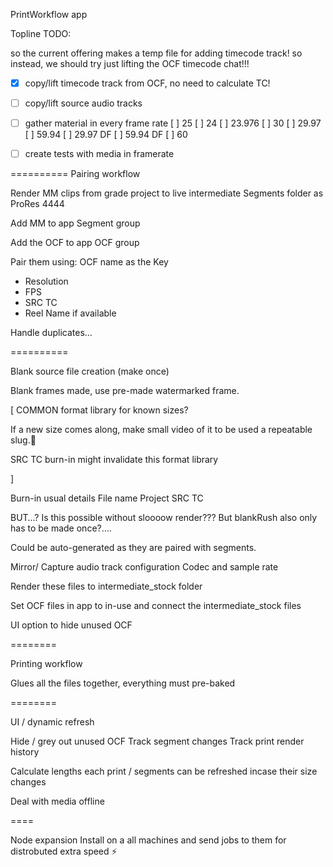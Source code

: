 

PrintWorkflow app

Topline TODO:

so the current offering makes a temp file for adding timecode track!
so instead, we should try just lifting the OCF timecode chat!!!

- [x] copy/lift timecode track from OCF, no need to calculate TC!
- [ ] copy/lift source audio tracks 
- [ ] gather material in every frame rate
    [ ] 25
    [ ] 24
    [ ] 23.976
    [ ] 30
    [ ] 29.97
    [ ] 59.94
    [ ] 29.97 DF
    [ ] 59.94 DF
    [ ] 60




- [ ] create tests with media in framerate 

==========
Pairing workflow 

Render MM clips from grade project to live intermediate Segments folder as ProRes 4444

Add MM to app Segment group

Add the OCF to app OCF group

Pair them using:
OCF name as the Key 
+ Resolution
+ FPS 
+ SRC TC 
+ Reel Name if available 

Handle duplicates…

==========

Blank source file creation (make once)

Blank frames made, use pre-made watermarked frame. 

[
COMMON format library for known sizes?

If a new size comes along, make small video of it to be used a repeatable slug.🐌 

SRC TC burn-in might invalidate this format library 

]

Burn-in usual details
File name
Project
SRC TC

BUT…? Is this possible without sloooow render??? But blankRush also only has to be made once?…. 

Could be auto-generated as they are paired with segments.


Mirror/ Capture audio track configuration
Codec and sample rate 


Render these files to intermediate_stock folder

Set OCF files in app to in-use and connect the intermediate_stock files 

UI option to hide unused OCF

========

Printing workflow

Glues all the files together, everything must pre-baked


========

UI / dynamic refresh 

Hide / grey out unused OCF
Track segment changes
Track print render history 

Calculate lengths each print 
/ segments can be refreshed incase their size changes

Deal with media offline 


====

Node expansion 
Install on a all machines and send jobs to them for distrobuted extra speed ⚡️
